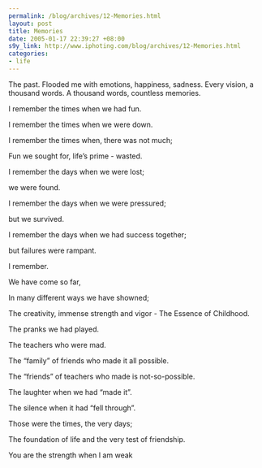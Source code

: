 ```yaml
--- 
permalink: /blog/archives/12-Memories.html
layout: post
title: Memories
date: 2005-01-17 22:39:27 +08:00
s9y_link: http://www.iphoting.com/blog/archives/12-Memories.html
categories: 
- life
---
```

<p class="whiteline"><p>The past. Flooded me with emotions, happiness, sadness. Every vision, a thousand words. A thousand words, countless memories.</p>
</p><p class="break"><p>I remember the times when we had fun.</p><p class="break">I remember the times when we were down.</p><p class="break">I remember the times when, there was not much;</p><p class="whiteline">Fun we sought for, life&#8217;s prime - wasted.</p>
</p><p class="break"><p>I remember the days when we were lost;</p><p class="break">we were found.</p><p class="break">I remember the days when we were pressured;</p><p class="break">but we survived.</p><p class="break">I remember the days when we had success together;</p><p class="whiteline">but failures were rampant.</p>
</p><p class="whiteline"><p>I remember.</p>
</p><p class="break"><p>We have come so far,</p><p class="break">In many different ways we have showned;</p><p class="whiteline">The creativity, immense strength and vigor - The Essence of Childhood.</p>
</p><p class="break"><p>The pranks we had played.</p><p class="break">The teachers who were mad.</p><p class="break">The &#8220;family&#8221; of friends who made it all possible.</p><p class="break">The &#8220;friends&#8221; of teachers who made is not-so-possible.</p><p class="break">The laughter when we had &#8220;made it&#8221;.</p><p class="whiteline">The silence when it had &#8220;fell through&#8221;.</p>
</p><p class="break"><p>Those were the times, the very days;</p><p class="whiteline">The foundation of life and the very test of friendship.</p>
</p><p class="break"><p>You are the strength when I am weak</p></p>
